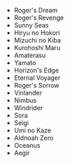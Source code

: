 - Roger's Dream
- Roger's Revenge
- Sunny Seas
- Hiryu no Hokori
- Mizuchi no Kiba
- Kurohoshi Maru
- Amaterasu
- Yamato
- Horizon's Edge
- Eternal Voyager
- Roger's Sorrow
- Vinlander
- Nimbus
- Windrider
- Sora
- Seigi
- Umi no Kaze
- Aldnoah Zero
- Oceanus
- Aegir
